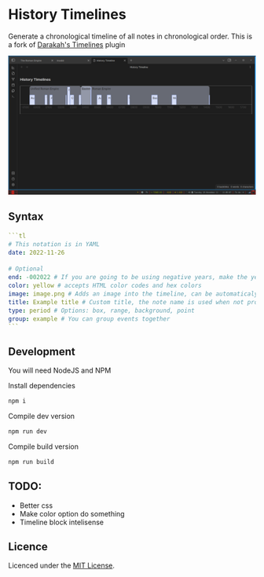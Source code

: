 # History Timelines
Generate a chronological timeline of all notes in chronological order.
This is a fork of [Darakah's Timelines](https://github.com/Darakah/obsidian-timelines) plugin

![](example-vault/screenshot.png)

## Syntax
``````yaml
```tl
# This notation is in YAML
date: 2022-11-26

# Optional
end: -002022 # If you are going to be using negative years, make the year have six digits, otherwise it will be registered as positive (this is a problem of the Date class in JS)
color: yellow # accepts HTML color codes and hex colors
image: image.png # Adds an image into the timeline, can be automaticaly fetched when using the Banner plugin
title: Example title # Custom title, the note name is used when not provided
type: period # Options: box, range, background, point
group: example # You can group events together
```
``````

## Development

You will need NodeJS and NPM

Install dependencies
```bash
npm i
```

Compile dev version
```bash
npm run dev
```

Compile build version
```bash
npm run build
```

## TODO:
- Better css
- Make color option do something
- Timeline block intelisense

## Licence

Licenced under the [MIT License](https://mit-license.org/).
